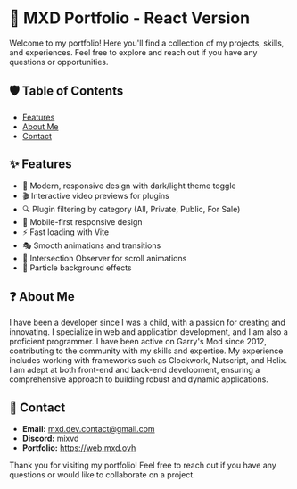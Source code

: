 # 🚀 MXD Portfolio - React Version

Welcome to my portfolio! Here you'll find a collection of my projects, skills, and experiences. Feel free to explore and reach out if you have any questions or opportunities.

## 🛡️ Table of Contents
- [Features](#features)
- [About Me](#about-me)
- [Contact](#contact)

## ✨ Features

- 🎨 Modern, responsive design with dark/light theme toggle
- 🎬 Interactive video previews for plugins
- 🔍 Plugin filtering by category (All, Private, Public, For Sale)
- 📱 Mobile-first responsive design
- ⚡ Fast loading with Vite
- 🎭 Smooth animations and transitions
- 🎯 Intersection Observer for scroll animations
- 🎪 Particle background effects

## ❓ About Me
I have been a developer since I was a child, with a passion for creating and innovating.
I specialize in web and application development, and I am also a proficient programmer.
I have been active on Garry's Mod since 2012, contributing to the community with my skills and expertise.
My experience includes working with frameworks such as Clockwork, Nutscript, and Helix.
I am adept at both front-end and back-end development, ensuring a comprehensive approach to building robust and dynamic applications.

## 📜 Contact
- **Email:** mxd.dev.contact@gmail.com
- **Discord:** mixvd
- **Portfolio:** https://web.mxd.ovh

Thank you for visiting my portfolio! Feel free to reach out if you have any questions or would like to collaborate on a project.